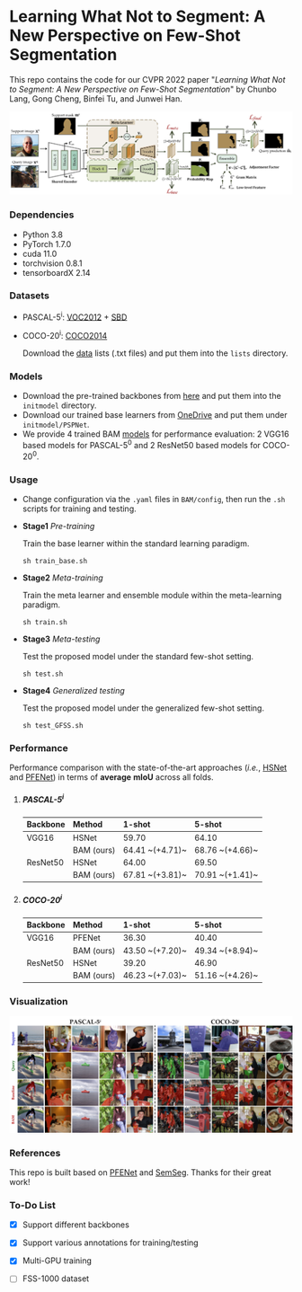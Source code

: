 # Learning What Not to Segment: A New Perspective on Few-Shot Segmentation

This repo contains the code for our CVPR 2022 paper "*Learning What Not to Segment: A New Perspective on Few-Shot Segmentation*" by Chunbo Lang, Gong Cheng, Binfei Tu, and Junwei Han.

<p align="middle">
  <img src="figure/flowchart.jpg">
</p>

### Dependencies

- Python 3.8
- PyTorch 1.7.0
- cuda 11.0
- torchvision 0.8.1
- tensorboardX 2.14

### Datasets

- PASCAL-5<sup>i</sup>:  [VOC2012](http://host.robots.ox.ac.uk/pascal/VOC/voc2012/) + [SBD](http://home.bharathh.info/pubs/codes/SBD/download.html)

- COCO-20<sup>i</sup>:  [COCO2014](https://cocodataset.org/#download)

   Download the [data](https://mailnwpueducn-my.sharepoint.com/:u:/g/personal/langchunbo_mail_nwpu_edu_cn/EZboVV33hpZCo670labrD0kBJfqK4bEJHjYFF1ikubFU5A?e=ytsyMx) lists (.txt files) and put them into the `lists` directory. 

### Models

- Download the pre-trained backbones from [here](https://mailnwpueducn-my.sharepoint.com/:u:/g/personal/langchunbo_mail_nwpu_edu_cn/EflpnBbWaftEum485cNq8v8BMakzrpvbGfdHWo97FDHYtw?e=m9v2UK) and put them into the `initmodel` directory. 
- Download our trained base learners from [OneDrive](https://mailnwpueducn-my.sharepoint.com/:u:/g/personal/langchunbo_mail_nwpu_edu_cn/ETERT3xe5ndEpDhStts7JmcBFuE3XEqHYKlYdO-Uu96jLg?e=gJLkiT) and put them under `initmodel/PSPNet`. 
- We provide 4 trained BAM [models](https://mailnwpueducn-my.sharepoint.com/:u:/g/personal/langchunbo_mail_nwpu_edu_cn/EWjRvUVQYttHkjgg0DyHi4YBPDzt62zix1hPIxdRbuCU7g?e=I2ypgQ) for performance evaluation: 2 VGG16 based models for PASCAL-5<sup>0</sup> and 2 ResNet50 based models for COCO-20<sup>0</sup>.

### Usage

- Change configuration via the `.yaml` files in `BAM/config`, then run the `.sh` scripts for training and testing.

- **Stage1** *Pre-training*

  Train the base learner within the standard learning paradigm.

  ```
  sh train_base.sh
  ```

- **Stage2** *Meta-training*

  Train the meta learner and ensemble module within the meta-learning paradigm. 

  ```
  sh train.sh
  ```

- **Stage3** *Meta-testing*

  Test the proposed model under the standard few-shot setting. 

  ```
  sh test.sh
  ```

- **Stage4** *Generalized testing*

  Test the proposed model under the generalized few-shot setting. 

  ```
  sh test_GFSS.sh
  ```

### Performance

Performance comparison with the state-of-the-art approaches (*i.e.*, [HSNet](https://github.com/juhongm999/hsnet) and [PFENet](https://github.com/dvlab-research/PFENet)) in terms of **average** **mIoU** across all folds. 

1. ##### PASCAL-5<sup>i</sup>

   | Backbone | Method     | 1-shot          | 5-shot          |
   | -------- | ---------- | --------------- | --------------- |
   | VGG16    | HSNet      | 59.70           | 64.10           |
   |          | BAM (ours) | 64.41 ~(+4.71)~ | 68.76 ~(+4.66)~ |
   | ResNet50 | HSNet      | 64.00           | 69.50           |
   |          | BAM (ours) | 67.81 ~(+3.81)~ | 70.91 ~(+1.41)~ |

2. ##### COCO-20<sup>i</sup>

   | Backbone | Method     | 1-shot          | 5-shot          |
   | -------- | ---------- | --------------- | --------------- |
   | VGG16    | PFENet     | 36.30           | 40.40           |
   |          | BAM (ours) | 43.50 ~(+7.20)~ | 49.34 ~(+8.94)~ |
   | ResNet50 | HSNet      | 39.20           | 46.90           |
   |          | BAM (ours) | 46.23 ~(+7.03)~ | 51.16 ~(+4.26)~ |

### Visualization

<p align="middle">
    <img src="figure/visualization.jpg">
</p>

### References

This repo is built based on [PFENet](https://github.com/dvlab-research/PFENet) and [SemSeg](https://github.com/hszhao/semseg). Thanks for their great work!

### To-Do List

- [x] Support different backbones
- [x] Support various annotations for training/testing
- [x] Multi-GPU training
- [ ] FSS-1000 dataset



